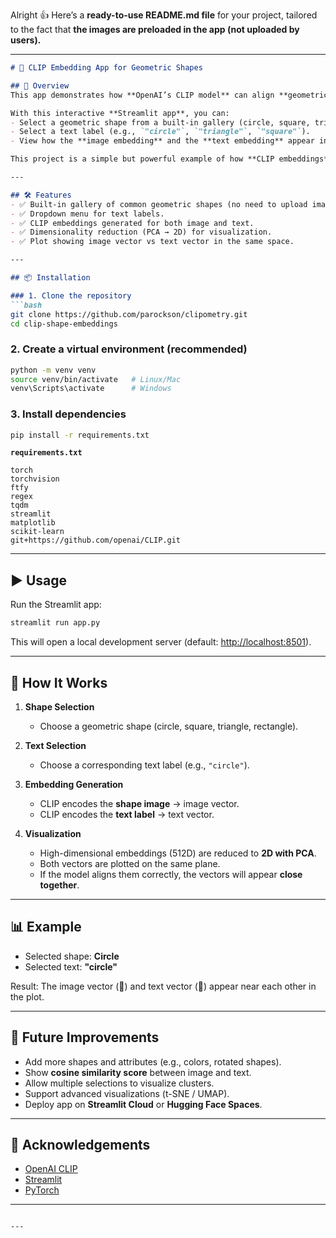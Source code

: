 Alright 👍 Here’s a **ready-to-use README.md file** for your project, tailored to the fact that **the images are preloaded in the app (not uploaded by users).**

---

````markdown
# 📐 CLIP Embedding App for Geometric Shapes

## 🚀 Overview
This app demonstrates how **OpenAI’s CLIP model** can align **geometric shape images** with their **text descriptions** in the same embedding space.  

With this interactive **Streamlit app**, you can:  
- Select a geometric shape from a built-in gallery (circle, square, triangle, rectangle).  
- Select a text label (e.g., `"circle"`, `"triangle"`, `"square"`).  
- View how the **image embedding** and the **text embedding** appear in the same vector space through a 2D visualization.  

This project is a simple but powerful example of how **CLIP embeddings** work for visual-text alignment.  

---

## 🛠️ Features
- ✅ Built-in gallery of common geometric shapes (no need to upload images).  
- ✅ Dropdown menu for text labels.  
- ✅ CLIP embeddings generated for both image and text.  
- ✅ Dimensionality reduction (PCA → 2D) for visualization.  
- ✅ Plot showing image vector vs text vector in the same space.  

---

## 📦 Installation

### 1. Clone the repository
```bash
git clone https://github.com/parockson/clipometry.git
cd clip-shape-embeddings
````

### 2. Create a virtual environment (recommended)

```bash
python -m venv venv
source venv/bin/activate   # Linux/Mac
venv\Scripts\activate      # Windows
```

### 3. Install dependencies

```bash
pip install -r requirements.txt
```

**`requirements.txt`**

```
torch
torchvision
ftfy
regex
tqdm
streamlit
matplotlib
scikit-learn
git+https://github.com/openai/CLIP.git
```

---

## ▶️ Usage

Run the Streamlit app:

```bash
streamlit run app.py
```

This will open a local development server (default: [http://localhost:8501](http://localhost:8501)).

---

## 📸 How It Works

1. **Shape Selection**

   * Choose a geometric shape (circle, square, triangle, rectangle).

2. **Text Selection**

   * Choose a corresponding text label (e.g., `"circle"`).

3. **Embedding Generation**

   * CLIP encodes the **shape image** → image vector.
   * CLIP encodes the **text label** → text vector.

4. **Visualization**

   * High-dimensional embeddings (512D) are reduced to **2D with PCA**.
   * Both vectors are plotted on the same plane.
   * If the model aligns them correctly, the vectors will appear **close together**.

---

## 📊 Example

* Selected shape: **Circle**
* Selected text: **"circle"**

Result: The image vector (🔵) and text vector (🔴) appear near each other in the plot.

---

## 🔮 Future Improvements

* Add more shapes and attributes (e.g., colors, rotated shapes).
* Show **cosine similarity score** between image and text.
* Allow multiple selections to visualize clusters.
* Support advanced visualizations (t-SNE / UMAP).
* Deploy app on **Streamlit Cloud** or **Hugging Face Spaces**.

---

## 🙌 Acknowledgements

* [OpenAI CLIP](https://github.com/openai/CLIP)
* [Streamlit](https://streamlit.io)
* [PyTorch](https://pytorch.org)

---

```

---


```
